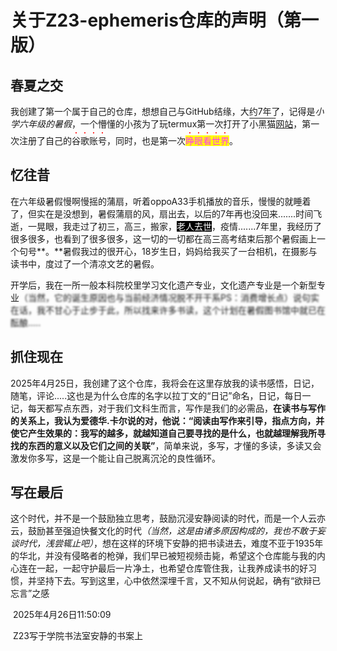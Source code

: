 # **关于Z23-ephemeris仓库的声明**（第一版）

## **春夏之交**

我创建了第一个属于自己的仓库，想想自己与GitHub结缘，大约7年了，记得是*小学六年级的暑假*，一个懵懂的小孩为了玩termux第一次打开了<span style="text-decoration:overline;">小黑猫</span><span style="text-decoration:underline;">网站</span>，第一次注册了自己的<span style="text-emphasis:filled red;">谷歌账号</span>，同时，也是第一次<span style="background:#FFFF00; color:#FF33FF; text-emphasis:filled red;">睁眼看世界</span>。

## 忆往昔

在六年级暑假慢啊慢摇的蒲扇，听着oppoA33手机播放的音乐，慢慢的就睡着了，但实在是没想到，暑假蒲扇的风，扇出去，以后的7年再也没回来.......时间飞逝，一晃眼，我走过了初三，高三，搬家，<span style="color:#FFFFFF; background:#000000;">老人去世</span>，疫情.......7年里，我经历了很多很多，也看到了很多很多，这一切的一切都在高三高考结束后那个暑假画上一个句号**。**暑假我过的很开心，18岁生日，妈妈给我买了一台相机，在摄影与读书中，度过了一个清凉文艺的暑假。

开学后，我在一所一般本科院校里学习文化遗产专业，文化遗产专业是一个新型专业<span style="filter:blur(0.1em);">（当然，它的诞生原因也与当前经济情况脱不开干系PS：消费增长点）说句实在话，我不甘心于止步于此，所以找来许多书读，这个计划在暑假图书馆中就已在酝酿.....

## 抓住现在

2025年4月25日，我创建了这个仓库，我将会在这里存放我的读书感悟，日记，随笔，评论.....这也是为什么仓库的名字以拉丁文的“日记”命名，日记，每日一记，每天都写点东西，对于我们文科生而言，写作是我们的必需品，<span style="font-weight:bold;">在读书与写作的关系上，我认为爱德华.卡尔说的对，他说：“阅读由写作来引导，指点方向，并使它产生效果的：我写的越多，就越知道自己要寻找的是什么，也就越理解我所寻找的东西的意义以及它们之间的关联”</span>，简单来说，多写，才懂的多读，多读又会激发你多写，这是一个能让自己脱离沉沦的良性循环。

## 写在最后

这个时代，并不是一个鼓励独立思考，鼓励沉浸安静阅读的时代，而是一个人云亦云，鼓励甚至强迫快餐文化的时代<span style="font-style:italic;">（当然，这是由诸多原因构成的，我也不敢于妄谈时代，浅尝辄止吧）</span>，想在这样的环境下安静的把书读进去，难度不亚于1935年的华北，并没有侵略者的枪弹，我们早已被短视频击毙，希望这个仓库能与我的内心连在一起，一起守护最后一片净土，也希望仓库管住我，让我养成读书的好习惯，并坚持下去。写到这里，心中依然深埋千言，又不知从何说起，确有“欲辩已忘言”之感

​																																															2025年4月26日11:50:09

​																																											Z23写于学院书法室安静的书案上
